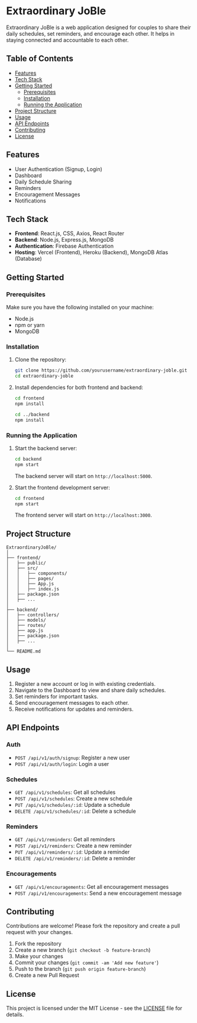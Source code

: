 
# Extraordinary JoBle

Extraordinary JoBle is a web application designed for couples to share their daily schedules, set reminders, and encourage each other. It helps in staying connected and accountable to each other.

## Table of Contents

- [Features](#features)
- [Tech Stack](#tech-stack)
- [Getting Started](#getting-started)
  - [Prerequisites](#prerequisites)
  - [Installation](#installation)
  - [Running the Application](#running-the-application)
- [Project Structure](#project-structure)
- [Usage](#usage)
- [API Endpoints](#api-endpoints)
- [Contributing](#contributing)
- [License](#license)

## Features

- User Authentication (Signup, Login)
- Dashboard
- Daily Schedule Sharing
- Reminders
- Encouragement Messages
- Notifications

## Tech Stack

- **Frontend**: React.js, CSS, Axios, React Router
- **Backend**: Node.js, Express.js, MongoDB
- **Authentication**: Firebase Authentication
- **Hosting**: Vercel (Frontend), Heroku (Backend), MongoDB Atlas (Database)

## Getting Started

### Prerequisites

Make sure you have the following installed on your machine:

- Node.js
- npm or yarn
- MongoDB

### Installation

1. Clone the repository:

    ```bash
    git clone https://github.com/yourusername/extraordinary-joble.git
    cd extraordinary-joble
    ```

2. Install dependencies for both frontend and backend:

    ```bash
    cd frontend
    npm install

    cd ../backend
    npm install
    ```

### Running the Application

1. Start the backend server:

    ```bash
    cd backend
    npm start
    ```

    The backend server will start on `http://localhost:5000`.

2. Start the frontend development server:

    ```bash
    cd frontend
    npm start
    ```

    The frontend server will start on `http://localhost:3000`.

## Project Structure

```plaintext
ExtraordinaryJoBle/
│
├── frontend/
│   ├── public/
│   ├── src/
│   │   ├── components/
│   │   ├── pages/
│   │   ├── App.js
│   │   ├── index.js
│   ├── package.json
│   ├── ...
│
├── backend/
│   ├── controllers/
│   ├── models/
│   ├── routes/
│   ├── app.js
│   ├── package.json
│   ├── ...
│
└── README.md
```

## Usage

1. Register a new account or log in with existing credentials.
2. Navigate to the Dashboard to view and share daily schedules.
3. Set reminders for important tasks.
4. Send encouragement messages to each other.
5. Receive notifications for updates and reminders.

## API Endpoints

### Auth

- `POST /api/v1/auth/signup`: Register a new user
- `POST /api/v1/auth/login`: Login a user

### Schedules

- `GET /api/v1/schedules`: Get all schedules
- `POST /api/v1/schedules`: Create a new schedule
- `PUT /api/v1/schedules/:id`: Update a schedule
- `DELETE /api/v1/schedules/:id`: Delete a schedule

### Reminders

- `GET /api/v1/reminders`: Get all reminders
- `POST /api/v1/reminders`: Create a new reminder
- `PUT /api/v1/reminders/:id`: Update a reminder
- `DELETE /api/v1/reminders/:id`: Delete a reminder

### Encouragements

- `GET /api/v1/encouragements`: Get all encouragement messages
- `POST /api/v1/encouragements`: Send a new encouragement message

## Contributing

Contributions are welcome! Please fork the repository and create a pull request with your changes.

1. Fork the repository
2. Create a new branch (`git checkout -b feature-branch`)
3. Make your changes
4. Commit your changes (`git commit -am 'Add new feature'`)
5. Push to the branch (`git push origin feature-branch`)
6. Create a new Pull Request

## License

This project is licensed under the MIT License - see the [LICENSE](LICENSE) file for details.


